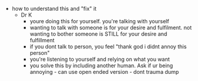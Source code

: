 
  * how to understand this and "fix" it
    * Dr K
      * youre doing this for yourself. you're talking with yourself
      * wanting to talk with someone is for your desire and fulfilment. not wanting to bother someone is STILL for your desire and fulfillment
      * if you dont talk to person, you feel "thank god i didnt annoy this person"
      * you're listening to yourself and relying on what you want
      * you solve this by including another human. Ask if ur being annoying - can use open ended version - dont trauma dump
